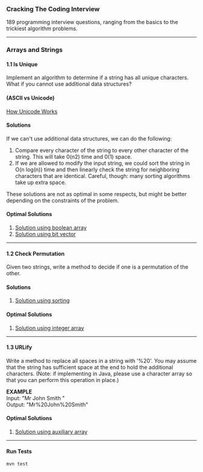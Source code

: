 ### Cracking The Coding Interview
189 programming interview questions, ranging from the basics to the trickiest algorithm problems.

---

### Arrays and Strings


#### 1.1 Is Unique

Implement an algorithm to determine if a string has all unique characters. What if you cannot use additional data structures?

#### (ASCII vs Unicode)
[How Unicode Works](https://deliciousbrains.com/how-unicode-works)

#### Solutions
If we can't use additional data structures, we can do the following:
1. Compare every character of the string to every other character of the string. This will take 0(n2) time and 0(1) space.
2. If we are allowed to modify the input string, we could sort the string in O(n log(n)) time and then linearly check the string for neighboring characters that are identical. Careful, though: many sorting algorithms take up extra space.

These solutions are not as optimal in some respects, but might be better depending on the constraints of the problem.

#### Optimal Solutions

1. [Solution using boolean array](src/main/java/com/crackingthecodinginterview/questions/chapter1/question1/Solution1.java)
2. [Solution using bit vector](src/main/java/com/crackingthecodinginterview/questions/chapter1/question1/Solution2.java)

---

#### 1.2 Check Permutation

Given two strings, write a method to decide if one is a permutation of the other.

#### Solutions

1. [Solution using sorting](src/main/java/com/crackingthecodinginterview/questions/chapter1/question2/Solution1.java)

#### Optimal Solutions

1. [Solution using integer array](src/main/java/com/crackingthecodinginterview/questions/chapter1/question2/Solution2.java)

---

#### 1.3 URLify

Write a method to replace all spaces in a string with '%20'. You may assume that the string has sufficient space at the end to hold the additional characters. (Note: if implementing in Java, please use a character array so that you can perform this operation in place.)

**EXAMPLE** <br>
Input: "Mr John Smith " <br>
Output: "Mr%20John%20Smith"

#### Optimal Solutions

1. [Solution using auxiliary array](src/main/java/com/crackingthecodinginterview/questions/chapter1/question3/Solution.java)

---

#### Run Tests

```text
mvn test
```